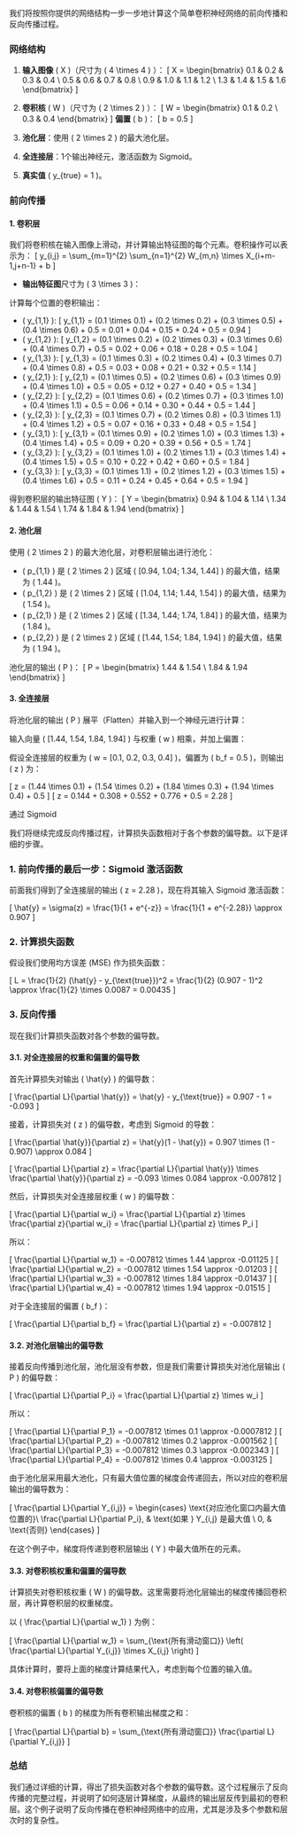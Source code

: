 我们将按照你提供的网络结构一步一步地计算这个简单卷积神经网络的前向传播和反向传播过程。

### 网络结构
1. **输入图像** \( X \)（尺寸为 \( 4 \times 4 \) ）：
   \[
   X = \begin{bmatrix}
   0.1 & 0.2 & 0.3 & 0.4 \\
   0.5 & 0.6 & 0.7 & 0.8 \\
   0.9 & 1.0 & 1.1 & 1.2 \\
   1.3 & 1.4 & 1.5 & 1.6
   \end{bmatrix}
   \]

2. **卷积核** \( W \)（尺寸为 \( 2 \times 2 \) ）：
   \[
   W = \begin{bmatrix}
   0.1 & 0.2 \\
   0.3 & 0.4
   \end{bmatrix}
   \]
   **偏置** \( b \)：
   \[
   b = 0.5
   \]

3. **池化层**：使用 \( 2 \times 2 \) 的最大池化层。

4. **全连接层**：1个输出神经元，激活函数为 Sigmoid。

5. **真实值** \( y_{true} = 1 \)。

### 前向传播

#### 1. 卷积层

我们将卷积核在输入图像上滑动，并计算输出特征图的每个元素。卷积操作可以表示为：
\[ 
y_{i,j} = \sum_{m=1}^{2} \sum_{n=1}^{2} W_{m,n} \times X_{i+m-1,j+n-1} + b 
\]

- **输出特征图**尺寸为 \( 3 \times 3 \)：

计算每个位置的卷积输出：

- \( y_{1,1} \):
  \[
  y_{1,1} = (0.1 \times 0.1) + (0.2 \times 0.2) + (0.3 \times 0.5) + (0.4 \times 0.6) + 0.5
  = 0.01 + 0.04 + 0.15 + 0.24 + 0.5 = 0.94
  \]
- \( y_{1,2} \):
  \[
  y_{1,2} = (0.1 \times 0.2) + (0.2 \times 0.3) + (0.3 \times 0.6) + (0.4 \times 0.7) + 0.5
  = 0.02 + 0.06 + 0.18 + 0.28 + 0.5 = 1.04
  \]
- \( y_{1,3} \):
  \[
  y_{1,3} = (0.1 \times 0.3) + (0.2 \times 0.4) + (0.3 \times 0.7) + (0.4 \times 0.8) + 0.5
  = 0.03 + 0.08 + 0.21 + 0.32 + 0.5 = 1.14
  \]
- \( y_{2,1} \):
  \[
  y_{2,1} = (0.1 \times 0.5) + (0.2 \times 0.6) + (0.3 \times 0.9) + (0.4 \times 1.0) + 0.5
  = 0.05 + 0.12 + 0.27 + 0.40 + 0.5 = 1.34
  \]
- \( y_{2,2} \):
  \[
  y_{2,2} = (0.1 \times 0.6) + (0.2 \times 0.7) + (0.3 \times 1.0) + (0.4 \times 1.1) + 0.5
  = 0.06 + 0.14 + 0.30 + 0.44 + 0.5 = 1.44
  \]
- \( y_{2,3} \):
  \[
  y_{2,3} = (0.1 \times 0.7) + (0.2 \times 0.8) + (0.3 \times 1.1) + (0.4 \times 1.2) + 0.5
  = 0.07 + 0.16 + 0.33 + 0.48 + 0.5 = 1.54
  \]
- \( y_{3,1} \):
  \[
  y_{3,1} = (0.1 \times 0.9) + (0.2 \times 1.0) + (0.3 \times 1.3) + (0.4 \times 1.4) + 0.5
  = 0.09 + 0.20 + 0.39 + 0.56 + 0.5 = 1.74
  \]
- \( y_{3,2} \):
  \[
  y_{3,2} = (0.1 \times 1.0) + (0.2 \times 1.1) + (0.3 \times 1.4) + (0.4 \times 1.5) + 0.5
  = 0.10 + 0.22 + 0.42 + 0.60 + 0.5 = 1.84
  \]
- \( y_{3,3} \):
  \[
  y_{3,3} = (0.1 \times 1.1) + (0.2 \times 1.2) + (0.3 \times 1.5) + (0.4 \times 1.6) + 0.5
  = 0.11 + 0.24 + 0.45 + 0.64 + 0.5 = 1.94
  \]

得到卷积层的输出特征图 \( Y \)：
\[
Y = \begin{bmatrix}
0.94 & 1.04 & 1.14 \\
1.34 & 1.44 & 1.54 \\
1.74 & 1.84 & 1.94
\end{bmatrix}
\]

#### 2. 池化层

使用 \( 2 \times 2 \) 的最大池化层，对卷积层输出进行池化：

- \( p_{1,1} \) 是 \( 2 \times 2 \) 区域 \( [0.94, 1.04; 1.34, 1.44] \) 的最大值，结果为 \( 1.44 \)。
- \( p_{1,2} \) 是 \( 2 \times 2 \) 区域 \( [1.04, 1.14; 1.44, 1.54] \) 的最大值，结果为 \( 1.54 \)。
- \( p_{2,1} \) 是 \( 2 \times 2 \) 区域 \( [1.34, 1.44; 1.74, 1.84] \) 的最大值，结果为 \( 1.84 \)。
- \( p_{2,2} \) 是 \( 2 \times 2 \) 区域 \( [1.44, 1.54; 1.84, 1.94] \) 的最大值，结果为 \( 1.94 \)。

池化层的输出 \( P \)：
\[
P = \begin{bmatrix}
1.44 & 1.54 \\
1.84 & 1.94
\end{bmatrix}
\]

#### 3. 全连接层

将池化层的输出 \( P \) 展平（Flatten）并输入到一个神经元进行计算：

输入向量 \( [1.44, 1.54, 1.84, 1.94] \) 与权重 \( w \) 相乘，并加上偏置：

假设全连接层的权重为 \( w = [0.1, 0.2, 0.3, 0.4] \)，偏置为 \( b_f = 0.5 \)，则输出 \( z \) 为：

\[
z = (1.44 \times 0.1) + (1.54 \times 0.2) + (1.84 \times 0.3) + (1.94 \times 0.4) + 0.5
\]
\[
z = 0.144 + 0.308 + 0.552 + 0.776 + 0.5 = 2.28
\]

通过 Sigmoid

我们将继续完成反向传播过程，计算损失函数相对于各个参数的偏导数。以下是详细的步骤。

### 1. 前向传播的最后一步：Sigmoid 激活函数

前面我们得到了全连接层的输出 \( z = 2.28 \)，现在将其输入 Sigmoid 激活函数：

\[
\hat{y} = \sigma(z) = \frac{1}{1 + e^{-z}} = \frac{1}{1 + e^{-2.28}} \approx 0.907
\]

### 2. 计算损失函数

假设我们使用均方误差 (MSE) 作为损失函数：

\[
L = \frac{1}{2} (\hat{y} - y_{\text{true}})^2 = \frac{1}{2} (0.907 - 1)^2 \approx \frac{1}{2} \times 0.0087 = 0.00435
\]

### 3. 反向传播

现在我们计算损失函数对各个参数的偏导数。

#### 3.1. 对全连接层的权重和偏置的偏导数

首先计算损失对输出 \( \hat{y} \) 的偏导数：

\[
\frac{\partial L}{\partial \hat{y}} = \hat{y} - y_{\text{true}} = 0.907 - 1 = -0.093
\]

接着，计算损失对 \( z \) 的偏导数，考虑到 Sigmoid 的导数：

\[
\frac{\partial \hat{y}}{\partial z} = \hat{y}(1 - \hat{y}) = 0.907 \times (1 - 0.907) \approx 0.084
\]

\[
\frac{\partial L}{\partial z} = \frac{\partial L}{\partial \hat{y}} \times \frac{\partial \hat{y}}{\partial z} = -0.093 \times 0.084 \approx -0.007812
\]

然后，计算损失对全连接层权重 \( w \) 的偏导数：

\[
\frac{\partial L}{\partial w_i} = \frac{\partial L}{\partial z} \times \frac{\partial z}{\partial w_i} = \frac{\partial L}{\partial z} \times P_i
\]

所以：

\[
\frac{\partial L}{\partial w_1} = -0.007812 \times 1.44 \approx -0.01125
\]
\[
\frac{\partial L}{\partial w_2} = -0.007812 \times 1.54 \approx -0.01203
\]
\[
\frac{\partial L}{\partial w_3} = -0.007812 \times 1.84 \approx -0.01437
\]
\[
\frac{\partial L}{\partial w_4} = -0.007812 \times 1.94 \approx -0.01515
\]

对于全连接层的偏置 \( b_f \)：

\[
\frac{\partial L}{\partial b_f} = \frac{\partial L}{\partial z} = -0.007812
\]

#### 3.2. 对池化层输出的偏导数

接着反向传播到池化层，池化层没有参数，但是我们需要计算损失对池化层输出 \( P \) 的偏导数：

\[
\frac{\partial L}{\partial P_i} = \frac{\partial L}{\partial z} \times w_i
\]

所以：

\[
\frac{\partial L}{\partial P_1} = -0.007812 \times 0.1 \approx -0.0007812
\]
\[
\frac{\partial L}{\partial P_2} = -0.007812 \times 0.2 \approx -0.001562
\]
\[
\frac{\partial L}{\partial P_3} = -0.007812 \times 0.3 \approx -0.002343
\]
\[
\frac{\partial L}{\partial P_4} = -0.007812 \times 0.4 \approx -0.003125
\]

由于池化层采用最大池化，只有最大值位置的梯度会传递回去，所以对应的卷积层输出的偏导数为：

\[
\frac{\partial L}{\partial Y_{i,j}} = 
\begin{cases} 
\text{对应池化窗口内最大值位置的}\ \frac{\partial L}{\partial P_i}, & \text{如果 } Y_{i,j} 是最大值 \\
0, & \text{否则}
\end{cases}
\]

在这个例子中，梯度将传递到卷积层输出 \( Y \) 中最大值所在的元素。

#### 3.3. 对卷积核权重和偏置的偏导数

计算损失对卷积核权重 \( W \) 的偏导数。这里需要将池化层输出的梯度传播回卷积层，再计算卷积层的权重梯度。

以 \( \frac{\partial L}{\partial w_1} \) 为例：

\[
\frac{\partial L}{\partial w_1} = \sum_{\text{所有滑动窗口}} \left( \frac{\partial L}{\partial Y_{i,j}} \times X_{i,j} \right)
\]

具体计算时，要将上面的梯度计算结果代入，考虑到每个位置的输入值。

#### 3.4. 对卷积核偏置的偏导数

卷积核的偏置 \( b \) 的梯度为所有卷积输出梯度之和：

\[
\frac{\partial L}{\partial b} = \sum_{\text{所有滑动窗口}} \frac{\partial L}{\partial Y_{i,j}}
\]

### 总结
我们通过详细的计算，得出了损失函数对各个参数的偏导数。这个过程展示了反向传播的完整过程，并说明了如何逐层计算梯度，从最终的输出层反传到最初的卷积层。这个例子说明了反向传播在卷积神经网络中的应用，尤其是涉及多个参数和层次时的复杂性。